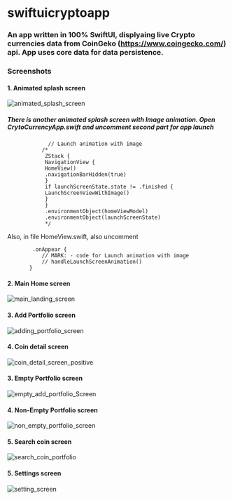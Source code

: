 # swiftuicryptoapp
### An app written in 100% SwiftUI, displyaing live Crypto currencies data from CoinGeko (https://www.coingecko.com/) api. App uses core data for data persistence. 

### Screenshots

#### 1. Animated splash screen

![animated_splash_screen](https://user-images.githubusercontent.com/2304583/216149514-7dacaecf-88c9-45fa-abb6-aac045031bd4.png)
 ##### There is another animated splash screen with Image animation. Open CrytoCurrencyApp.swift and uncomment second part for app launch
 ```
              // Launch animation with image
            /*
             ZStack {
             NavigationView {
             HomeView()
             .navigationBarHidden(true)
             }
             if launchScreenState.state != .finished {
             LaunchScreenViewWithImage()
             }
             }
             .environmentObject(homeViewModel)
             .environmentObject(launchScreenState)
             */
 ```
 
 Also, in file HomeView.swift, also uncomment 
 ```
         .onAppear {
            // MARK: - code for Launch animation with image
            // handleLaunchScreenAnimation()
        }
 ```

#### 2. Main Home screen
![main_landing_screen](https://user-images.githubusercontent.com/2304583/216150299-ec78ee44-59cb-43ce-ac18-504ea59321b5.png)

#### 3. Add Portfolio screen
![adding_portfolio_screen](https://user-images.githubusercontent.com/2304583/216150276-f9cc35be-e2b3-4da8-b677-be2172e64170.png)

#### 4. Coin detail screen
![coin_detail_screen_positive](https://user-images.githubusercontent.com/2304583/216150280-761296ab-c7d2-4c9f-a59e-b6be56cbddc3.png)

#### 3. Empty Portfolio screen
![empty_add_portfolio_Screen](https://user-images.githubusercontent.com/2304583/216150289-e3ff533d-7c4a-4ecb-ada4-d94d5d74506e.png)

#### 4. Non-Empty Portfolio screen
![non_empty_portfolio_screen](https://user-images.githubusercontent.com/2304583/216150304-88e533b6-a108-4d10-b316-9921a054ca76.png)

#### 5. Search coin screen
![search_coin_portfolio](https://user-images.githubusercontent.com/2304583/216150305-9303dec4-bed4-44d9-9071-7e1046f7e582.png)

#### 5. Settings screen
![setting_screen](https://user-images.githubusercontent.com/2304583/216150306-53e5941a-48f9-47c3-9102-a92c62c813df.png)
